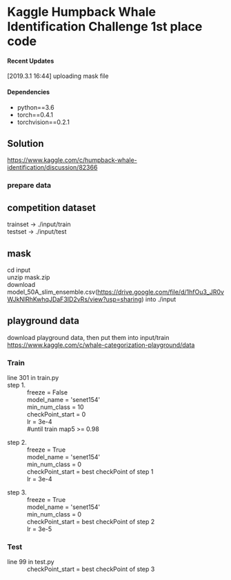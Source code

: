 # Kaggle Humpback Whale Identification Challenge  1st place code

#### Recent Updates
[2019.3.1 16:44] uploading mask file
#### Dependencies
- python==3.6
- torch==0.4.1
- torchvision==0.2.1


## Solution  
https://www.kaggle.com/c/humpback-whale-identification/discussion/82366  

### prepare data  
## competition dataset  
trainset    -> ./input/train  
testset    -> ./input/test  

## mask
cd input  
unzip mask.zip  
download model_50A_slim_ensemble.csv(https://drive.google.com/file/d/1hfOu3_JR0vWJkNlRhKwhqJDaF3ID2vRs/view?usp=sharing)  into ./input

## playground data  
download playground data, then put them into input/train  
https://www.kaggle.com/c/whale-categorization-playground/data



### Train  
line 301 in train.py  
step 1.   
&ensp;&ensp;&ensp;&ensp;&ensp;&ensp;            freeze = False  
&ensp;&ensp;&ensp;&ensp;&ensp;&ensp;               model_name = 'senet154'  
&ensp;&ensp;&ensp;&ensp;&ensp;&ensp;               min_num_class = 10  
&ensp;&ensp;&ensp;&ensp;&ensp;&ensp;             checkPoint_start = 0  
&ensp;&ensp;&ensp;&ensp;&ensp;&ensp;             lr = 3e-4  
&ensp;&ensp;&ensp;&ensp;&ensp;&ensp;             #until train map5 >= 0.98  

step 2.  
&ensp;&ensp;&ensp;&ensp;&ensp;&ensp;             freeze = True  
 &ensp;&ensp;&ensp;&ensp;&ensp;&ensp;            model_name = 'senet154'  
  &ensp;&ensp;&ensp;&ensp;&ensp;&ensp;           min_num_class = 0  
    &ensp;&ensp;&ensp;&ensp;&ensp;&ensp;         checkPoint_start = best checkPoint of step 1  
     &ensp;&ensp;&ensp;&ensp;&ensp;&ensp;        lr = 3e-4  

step 3.  
&ensp;&ensp;&ensp;&ensp;&ensp;&ensp;             freeze = True  
 &ensp;&ensp;&ensp;&ensp;&ensp;&ensp;       model_name = 'senet154'  
   &ensp;&ensp;&ensp;&ensp;&ensp;&ensp;     min_num_class = 0  
   &ensp;&ensp;&ensp;&ensp;&ensp;&ensp;     checkPoint_start = best checkPoint of step 2  
   &ensp;&ensp;&ensp;&ensp;&ensp;&ensp;     lr = 3e-5  

### Test  
line 99 in test.py  
&ensp;&ensp;&ensp;&ensp;&ensp;&ensp;       checkPoint_start = best checkPoint of step 3  

